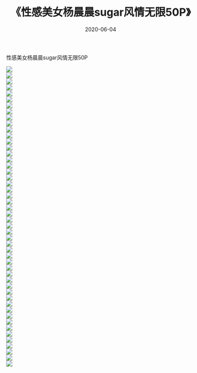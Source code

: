 ﻿---
layout: post
title:  《性感美女杨晨晨sugar风情无限50P》
date:   2020-06-04
img: http://pic.660000.xyz/1:/性感/2020/性感美女杨晨晨sugar风情无限50P/000.jpg
categories: [美女, 清纯, 唯美]
---

性感美女杨晨晨sugar风情无限50P

  ![](http://pic.660000.xyz/1:/性感/2020/性感美女杨晨晨sugar风情无限50P/001.jpg) <br> ![](http://pic.660000.xyz/1:/性感/2020/性感美女杨晨晨sugar风情无限50P/002.jpg) <br> ![](http://pic.660000.xyz/1:/性感/2020/性感美女杨晨晨sugar风情无限50P/003.jpg) <br> ![](http://pic.660000.xyz/1:/性感/2020/性感美女杨晨晨sugar风情无限50P/004.jpg) <br> ![](http://pic.660000.xyz/1:/性感/2020/性感美女杨晨晨sugar风情无限50P/005.jpg) <br> ![](http://pic.660000.xyz/1:/性感/2020/性感美女杨晨晨sugar风情无限50P/006.jpg) <br> ![](http://pic.660000.xyz/1:/性感/2020/性感美女杨晨晨sugar风情无限50P/007.jpg) <br> ![](http://pic.660000.xyz/1:/性感/2020/性感美女杨晨晨sugar风情无限50P/008.jpg) <br> ![](http://pic.660000.xyz/1:/性感/2020/性感美女杨晨晨sugar风情无限50P/009.jpg) <br> ![](http://pic.660000.xyz/1:/性感/2020/性感美女杨晨晨sugar风情无限50P/010.jpg) <br> ![](http://pic.660000.xyz/1:/性感/2020/性感美女杨晨晨sugar风情无限50P/011.jpg) <br> ![](http://pic.660000.xyz/1:/性感/2020/性感美女杨晨晨sugar风情无限50P/012.jpg) <br> ![](http://pic.660000.xyz/1:/性感/2020/性感美女杨晨晨sugar风情无限50P/013.jpg) <br> ![](http://pic.660000.xyz/1:/性感/2020/性感美女杨晨晨sugar风情无限50P/014.jpg) <br> ![](http://pic.660000.xyz/1:/性感/2020/性感美女杨晨晨sugar风情无限50P/015.jpg) <br> ![](http://pic.660000.xyz/1:/性感/2020/性感美女杨晨晨sugar风情无限50P/016.jpg) <br> ![](http://pic.660000.xyz/1:/性感/2020/性感美女杨晨晨sugar风情无限50P/017.jpg) <br> ![](http://pic.660000.xyz/1:/性感/2020/性感美女杨晨晨sugar风情无限50P/018.jpg) <br> ![](http://pic.660000.xyz/1:/性感/2020/性感美女杨晨晨sugar风情无限50P/019.jpg) <br> ![](http://pic.660000.xyz/1:/性感/2020/性感美女杨晨晨sugar风情无限50P/020.jpg) <br> ![](http://pic.660000.xyz/1:/性感/2020/性感美女杨晨晨sugar风情无限50P/021.jpg) <br> ![](http://pic.660000.xyz/1:/性感/2020/性感美女杨晨晨sugar风情无限50P/022.jpg) <br> ![](http://pic.660000.xyz/1:/性感/2020/性感美女杨晨晨sugar风情无限50P/023.jpg) <br> ![](http://pic.660000.xyz/1:/性感/2020/性感美女杨晨晨sugar风情无限50P/024.jpg) <br> ![](http://pic.660000.xyz/1:/性感/2020/性感美女杨晨晨sugar风情无限50P/025.jpg) <br> ![](http://pic.660000.xyz/1:/性感/2020/性感美女杨晨晨sugar风情无限50P/026.jpg) <br> ![](http://pic.660000.xyz/1:/性感/2020/性感美女杨晨晨sugar风情无限50P/027.jpg) <br> ![](http://pic.660000.xyz/1:/性感/2020/性感美女杨晨晨sugar风情无限50P/028.jpg) <br> ![](http://pic.660000.xyz/1:/性感/2020/性感美女杨晨晨sugar风情无限50P/029.jpg) <br> ![](http://pic.660000.xyz/1:/性感/2020/性感美女杨晨晨sugar风情无限50P/030.jpg) <br> ![](http://pic.660000.xyz/1:/性感/2020/性感美女杨晨晨sugar风情无限50P/031.jpg) <br> ![](http://pic.660000.xyz/1:/性感/2020/性感美女杨晨晨sugar风情无限50P/032.jpg) <br> ![](http://pic.660000.xyz/1:/性感/2020/性感美女杨晨晨sugar风情无限50P/033.jpg) <br> ![](http://pic.660000.xyz/1:/性感/2020/性感美女杨晨晨sugar风情无限50P/034.jpg) <br> ![](http://pic.660000.xyz/1:/性感/2020/性感美女杨晨晨sugar风情无限50P/035.jpg) <br> ![](http://pic.660000.xyz/1:/性感/2020/性感美女杨晨晨sugar风情无限50P/036.jpg) <br> ![](http://pic.660000.xyz/1:/性感/2020/性感美女杨晨晨sugar风情无限50P/037.jpg) <br> ![](http://pic.660000.xyz/1:/性感/2020/性感美女杨晨晨sugar风情无限50P/038.jpg) <br> ![](http://pic.660000.xyz/1:/性感/2020/性感美女杨晨晨sugar风情无限50P/039.jpg) <br> ![](http://pic.660000.xyz/1:/性感/2020/性感美女杨晨晨sugar风情无限50P/040.jpg) <br> ![](http://pic.660000.xyz/1:/性感/2020/性感美女杨晨晨sugar风情无限50P/041.jpg) <br> ![](http://pic.660000.xyz/1:/性感/2020/性感美女杨晨晨sugar风情无限50P/042.jpg) <br> ![](http://pic.660000.xyz/1:/性感/2020/性感美女杨晨晨sugar风情无限50P/043.jpg) <br> ![](http://pic.660000.xyz/1:/性感/2020/性感美女杨晨晨sugar风情无限50P/044.jpg) <br> ![](http://pic.660000.xyz/1:/性感/2020/性感美女杨晨晨sugar风情无限50P/045.jpg) <br> ![](http://pic.660000.xyz/1:/性感/2020/性感美女杨晨晨sugar风情无限50P/046.jpg) <br> ![](http://pic.660000.xyz/1:/性感/2020/性感美女杨晨晨sugar风情无限50P/047.jpg) <br> ![](http://pic.660000.xyz/1:/性感/2020/性感美女杨晨晨sugar风情无限50P/048.jpg) <br> ![](http://pic.660000.xyz/1:/性感/2020/性感美女杨晨晨sugar风情无限50P/049.jpg) <br> ![](http://pic.660000.xyz/1:/性感/2020/性感美女杨晨晨sugar风情无限50P/050.jpg) <br>
